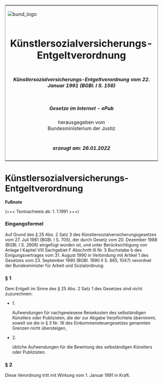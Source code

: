 <span id="DECKBLATT.html"></span>

<table border="0" frame="border" width="100%">

<tr valign="top">

<td align="left">

![bund\_logo](BfJ_2021_Web_de_de.gif)

</td>

<td align="right">

 

</td>

</tr>

<tr align="center" valign="middle">

<td colspan="2">

# Künstlersozialversicherungs-Entgeltverordnung

</td>

</tr>

<tr align="center" valign="middle">

<td colspan="2">

##### Künstlersozialversicherungs-Entgeltverordnung vom 22. Januar 1991 (BGBl. I S. 156)

</td>

</tr>

<tr align="center" valign="middle">

<td colspan="2">

  
  

##### Gesetze im Internet - ePub  
  
herausgegeben vom  
Bundesministerium der Justiz

</td>

</tr>

<tr align="center" valign="bottom">

<td colspan="2">

  
  

##### erzeugt am: 26.01.2022

</td>

</tr>

</table>

<span id="BJNR001560991.html"></span>

# Künstlersozialversicherungs-Entgeltverordnung

<div>

  
**Fußnote**

<div class="jnhtml">

<div>

<div class="jurAbsatz">

(+++ Textnachweis ab: 1. 1.1991 +++)

</div>

</div>

</div>

</div>

<span id="BJNR001560991BJNE000100308.html"></span>

### Eingangsformel  

<div>

<div class="jnhtml">

<div>

<div class="jurAbsatz">

Auf Grund des § 25 Abs. 2 Satz 3 des Künstlersozialversicherungsgesetzes
vom 27. Juli 1981 (BGBl. I S. 705), der durch Gesetz vom 20. Dezember
1988 (BGBl. I S. 2606) eingefügt worden ist, und unter Berücksichtigung
von Anlage I Kapitel VIII Sachgebiet F Abschnitt III Nr. 5 Buchstabe b
des Einigungsvertrages vom 31. August 1990 in Verbindung mit Artikel 1
des Gesetzes vom 23. September 1990 (BGBl. 1990 II S. 885, 1047)
verordnet der Bundesminister für Arbeit und Sozialordnung:

</div>

</div>

</div>

</div>

<span id="BJNR001560991BJNE000200308.html"></span>

### § 1  

<div>

<div class="jnhtml">

<div>

<div class="jurAbsatz">

Dem Entgelt im Sinne des § 25 Abs. 2 Satz 1 des Gesetzes sind nicht
zuzurechnen:

  - 1\.
    
    <div style="">
    
    Aufwendungen für nachgewiesene Reisekosten des selbständigen
    Künstlers oder Publizisten, die der zur Abgabe Verpflichtete
    übernimmt, soweit sie die in § 3 Nr. 16 des Einkommensteuergesetzes
    genannten Grenzen nicht übersteigen,
    
    </div>

  - 2\.
    
    <div style="">
    
    übliche Aufwendungen für die Bewirtung des selbständigen Künstlers
    oder Publizisten.
    
    </div>

</div>

</div>

</div>

</div>

<span id="BJNR001560991BJNE000300308.html"></span>

### § 2  

<div>

<div class="jnhtml">

<div>

<div class="jurAbsatz">

Diese Verordnung tritt mit Wirkung vom 1. Januar 1991 in Kraft.

</div>

</div>

</div>

</div>
